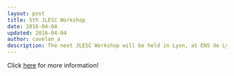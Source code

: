 ```yaml
---
layout: post
title: 5th JLESC Workshop
date: 2016-04-04
updated: 2016-04-04
author: cavelan_a
description: The next JLESC Workshop will be held in Lyon, at ENS de Lyon, from June 27th (afternoon) to 29th.
---
```


<!--more-->

Click [here](/events/5th-jlesc-workshop) for more information!
